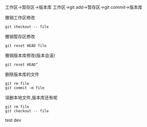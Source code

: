 工作区->暂存区->版本库
工作区->git add->暂存区->git commit->版本库

撤销工作区修改
```
git checkout -- file
```

撤销暂存区修改

```
git reset HEAD file
```


撤销版本库修改(版本会滚)

```
git reset HEAD^
```

删除版本库的文件
```
git rm file
git commit -m file
```

误删本地文件,版本库还有呢
```
git rm file
git checkout -- file
```
test dev



